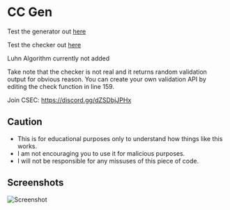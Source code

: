 # CC Gen
Test the generator out [here](https://htmlpreview.github.io/?https://raw.githubusercontent.com/lilmond/CC_Gen/main/index.html)

Test the checker out [here](https://htmlpreview.github.io/?https://raw.githubusercontent.com/lilmond/CC_Gen/main/checker.html)

Luhn Algorithm currently not added

Take note that the checker is not real and it returns random validation output for obvious reason. You can create your own validation API by editing the check function in line 159.

Join CSEC: https://discord.gg/dZSDbjJPHx

## Caution
- This is for educational purposes only to understand how things like this works.
- I am not encouraging you to use it for malicious purposes.
- I will not be responsible for any missuses of this piece of code.

## Screenshots

![Screenshot](https://raw.githubusercontent.com/lilmond/CC_Gen/main/Screenshot%20at%202021-06-05%2020-59-24.png)
